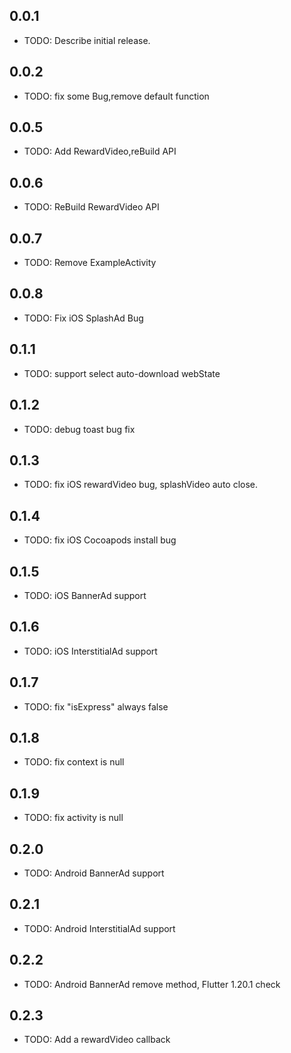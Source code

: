 ## 0.0.1

* TODO: Describe initial release.

## 0.0.2

* TODO: fix some Bug,remove default function


## 0.0.5

* TODO: Add RewardVideo,reBuild API

## 0.0.6

* TODO: ReBuild RewardVideo API

## 0.0.7

* TODO: Remove ExampleActivity

## 0.0.8

* TODO: Fix iOS SplashAd Bug

## 0.1.1

* TODO: support select auto-download webState

## 0.1.2

* TODO: debug toast bug fix

## 0.1.3

* TODO: fix iOS rewardVideo bug, splashVideo auto close.

## 0.1.4

* TODO: fix iOS Cocoapods install bug

## 0.1.5

* TODO: iOS BannerAd support

## 0.1.6

* TODO: iOS InterstitialAd support

## 0.1.7

* TODO: fix "isExpress" always false

## 0.1.8

* TODO: fix context is null

## 0.1.9

* TODO: fix activity is null

## 0.2.0

* TODO: Android BannerAd support

## 0.2.1

* TODO: Android InterstitialAd support

## 0.2.2

* TODO: Android BannerAd remove method, Flutter 1.20.1 check

## 0.2.3

* TODO: Add a rewardVideo callback

